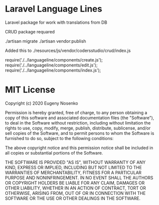 # Laravel Language Lines
Laravel package for work with translations from DB

CRUD package requared

./artisan migrate
./artisan vendor:publish

Added this to ./resources/js/vendor/codersstudio/crud/index.js

require('./../languageline/components/create.js');
require('./../languageline/components/edit.js');
require('./../languageline/components/index.js');

# MIT License

Copyright (c) 2020 Eugeny Nosenko

Permission is hereby granted, free of charge, to any person obtaining a copy
of this software and associated documentation files (the "Software"), to deal
in the Software without restriction, including without limitation the rights
to use, copy, modify, merge, publish, distribute, sublicense, and/or sell
copies of the Software, and to permit persons to whom the Software is
furnished to do so, subject to the following conditions:

The above copyright notice and this permission notice shall be included in all
copies or substantial portions of the Software.

THE SOFTWARE IS PROVIDED "AS IS", WITHOUT WARRANTY OF ANY KIND, EXPRESS OR
IMPLIED, INCLUDING BUT NOT LIMITED TO THE WARRANTIES OF MERCHANTABILITY,
FITNESS FOR A PARTICULAR PURPOSE AND NONINFRINGEMENT. IN NO EVENT SHALL THE
AUTHORS OR COPYRIGHT HOLDERS BE LIABLE FOR ANY CLAIM, DAMAGES OR OTHER
LIABILITY, WHETHER IN AN ACTION OF CONTRACT, TORT OR OTHERWISE, ARISING FROM,
OUT OF OR IN CONNECTION WITH THE SOFTWARE OR THE USE OR OTHER DEALINGS IN THE
SOFTWARE.
